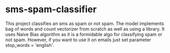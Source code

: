 # sms-spam-classifier
This project classifies an sms as spam or not spam. The model implements bag of words and count vectorizer from scratch as well as using a library. It uses Naive Bias algorithm as it is a formidable algo for classifying spam or not spam.
However, if you want to use it on emails just set parameter stop_words = 'english'.
